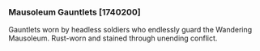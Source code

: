 ### Mausoleum Gauntlets [1740200]

Gauntlets worn by headless soldiers who endlessly guard the Wandering Mausoleum. Rust-worn and stained through unending conflict.